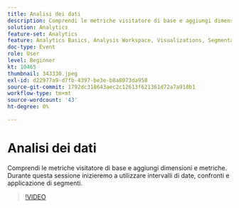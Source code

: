 ```yaml
---
title: Analisi dei dati
description: Comprendi le metriche visitatore di base e aggiungi dimensioni e metriche.
solution: Analytics
feature-set: Analytics
feature: Analytics Basics, Analysis Workspace, Visualizations, Segmentation, Metrics
doc-type: Event
role: User
level: Beginner
kt: 10465
thumbnail: 343330.jpeg
exl-id: d22977a9-d7fb-4397-be3e-b8a8073da958
source-git-commit: 1792dc318643aec2c12613f621361d72a7a918b1
workflow-type: tm+mt
source-wordcount: '43'
ht-degree: 0%

---
```


# Analisi dei dati

Comprendi le metriche visitatore di base e aggiungi dimensioni e metriche. Durante questa sessione inizieremo a utilizzare intervalli di date, confronti e applicazione di segmenti.

>[!VIDEO](https://video.tv.adobe.com/v/343330/?quality=12&learn=on)
